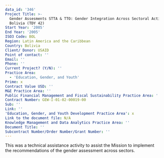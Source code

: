 ```yaml
---
data_id: '346'
Project Title: >-
  Gender Assesments STTA & TTO: Gender Integration Across Sectoral Activities:
  Bolivia (TDY 42)
Start Year: '2005'
End Year: '2005'
ISO3 Code: BOL
Region: Latin America and the Caribbean
Country: Bolivia
Client/ Donor: USAID
Point of contact: ''
Email: ''
Phone: ''
Current Project? (Y/N): ''
Practice Area:
  - 'Education, Gender, and Youth'
Prime: x
Contract Value USD: ''
M&E Practice Area: ''
Public Financial Management and Fiscal Sustainability Practice Area: ''
Contract Number: GEW-I-01-02-00019-00
Sub: ''
Link: ''
'Education, Gender, and Youth Development Practice Area': x
Link to the document file: N/A
Knowledge Management and Data Analytics Practice Area: ''
Document Title: ''
Subcontract Number/Order Number/Grant Number: ''
---
```

This was a technical assistance activity to assist the Mission to implement the recommendations of the gender assessment across sectors.